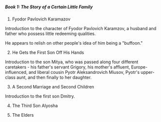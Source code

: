
##### Book 1: The Story of a Certain Little Family

1. Fyodor Pavlovich Karamazov

Introduction to the character of Fyodor Pavlovich Karamzov, a husband and father who possess little redeeming qualities.

He appears to relish on other people's idea of him being a "buffoon."

2. He Gets the First Son Off His Hands

Introduction to the son Mitya, who was passed along four different caretakers - his father's servant Grigory, his mother's affluent, Europe-influenced, and liberal cousin Pyotr Aleksandrovich Miusov, Pyotr's upper-class aunt, and then finally to her daughter.

3. A Second Marriage and Second Children

Introduction to the first son Dmitry.

4. The Third Son Alyosha


5. The Elders

